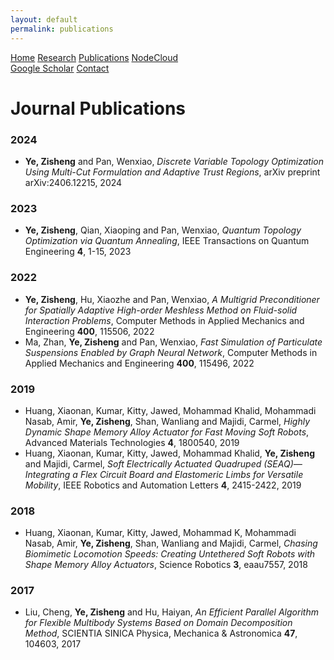 ```yaml
---
layout: default
permalink: publications
---
```


<div id="research header" class="topnav">
    <a href="index">Home</a>
    <a href="research">Research</a>
    <a class="active" href="publications">Publications</a>
    <a href="nodecloud">NodeCloud</a>
    <div class="topnav-right">
        <a href="https://scholar.google.com/citations?user=s1i_KkgAAAAJ&hl=en">Google Scholar</a>
        <a href="contact">Contact</a>
    </div>
</div>

<h1>Journal Publications</h1>
<ol class="publication">
</ol>
<h3 id="y2024">2024</h3>


<ul>
    <li><b>Ye, Zisheng</b> and Pan, Wenxiao, <i>Discrete Variable Topology Optimization Using Multi-Cut Formulation and
            Adaptive Trust Regions</i>, arXiv preprint arXiv:2406.12215, 2024</li>
</ul>
<h3 id="y2023">2023</h3>


<ul>
    <li><b>Ye, Zisheng</b>, Qian, Xiaoping and Pan, Wenxiao, <i>Quantum Topology Optimization via Quantum Annealing</i>,
        IEEE Transactions on Quantum Engineering <b>4</b>, 1-15, 2023</li>
</ul>
<h3 id="y2022">2022</h3>


<ul>
    <li><b>Ye, Zisheng</b>, Hu, Xiaozhe and Pan, Wenxiao, <i>A Multigrid Preconditioner for Spatially Adaptive
            High-order Meshless Method on Fluid-solid Interaction Problems</i>, Computer Methods in Applied Mechanics
        and Engineering <b>400</b>, 115506, 2022</li>
    <li>Ma, Zhan, <b>Ye, Zisheng</b> and Pan, Wenxiao, <i>Fast Simulation of Particulate Suspensions Enabled by Graph
            Neural Network</i>, Computer Methods in Applied Mechanics and Engineering <b>400</b>, 115496, 2022</li>
</ul>
<h3 id="y2019">2019</h3>


<ul>
    <li>Huang, Xiaonan, Kumar, Kitty, Jawed, Mohammad Khalid, Mohammadi Nasab, Amir, <b>Ye, Zisheng</b>, Shan, Wanliang
        and Majidi, Carmel, <i>Highly Dynamic Shape Memory Alloy Actuator for Fast Moving Soft Robots</i>, Advanced
        Materials Technologies <b>4</b>, 1800540, 2019</li>
    <li>Huang, Xiaonan, Kumar, Kitty, Jawed, Mohammad Khalid, <b>Ye, Zisheng</b> and Majidi, Carmel, <i>Soft
            Electrically Actuated Quadruped (SEAQ)—Integrating a Flex Circuit Board and Elastomeric Limbs for Versatile
            Mobility</i>, IEEE Robotics and Automation Letters <b>4</b>, 2415-2422, 2019</li>
</ul>
<h3 id="y2018">2018</h3>


<ul>
    <li>Huang, Xiaonan, Kumar, Kitty, Jawed, Mohammad K, Mohammadi Nasab, Amir, <b>Ye, Zisheng</b>, Shan, Wanliang and
        Majidi, Carmel, <i>Chasing Biomimetic Locomotion Speeds: Creating Untethered Soft Robots with Shape Memory Alloy
            Actuators</i>, Science Robotics <b>3</b>, eaau7557, 2018</li>
</ul>
<h3 id="y2017">2017</h3>


<ul>
    <li>Liu, Cheng, <b>Ye, Zisheng</b> and Hu, Haiyan, <i>An Efficient Parallel Algorithm for Flexible Multibody Systems
            Based on Domain Decomposition Method</i>, SCIENTIA SINICA Physica, Mechanica & Astronomica <b>47</b>,
        104603, 2017</li>
</ul>